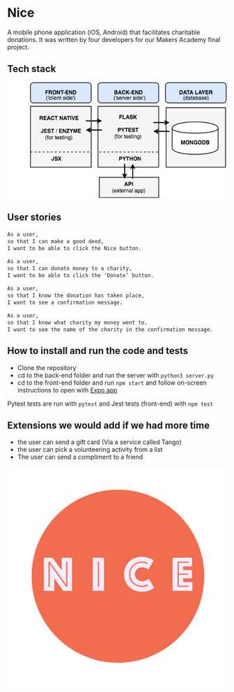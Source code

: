 # Nice
A mobile phone application (iOS, Android) that facilitates charitable donations. It was written by four developers for our Makers Academy final project.


## Tech stack
![alt text](https://github.com/RandJam/nice/blob/diagram/frontend/src/assets/nice.png)

## User stories

```
As a user,
so that I can make a good deed,
I want to be able to click the Nice button.
```

```
As a user,
so that I can donate money to a charity,
I want to be able to click the ‘Donate’ button.
```

```
As a user,
so that I know the donation has taken place,
I want to see a confirmation message.
```

```
As a user,
so that I know what charity my money went to,
I want to see the name of the charity in the confirmation message.
```

## How to install and run the code and tests
- Clone the repository
- cd to the back-end folder and run the server with `python3 server.py`
- cd to the front-end folder and run `npm start` and follow on-screen instructions to open with [Expo app](https://expo.io)

Pytest tests are run with `pytest` and Jest tests (front-end) with `npm test`


## Extensions we would add if we had more time
- the user can send a gift card (Via a service called Tango)
- the user can pick a volunteering activity from a list
- The user can send a compliment to a friend


![alt text](https://github.com/RandJam/nice/blob/master/frontend/src/assets/nice-logo.png)

